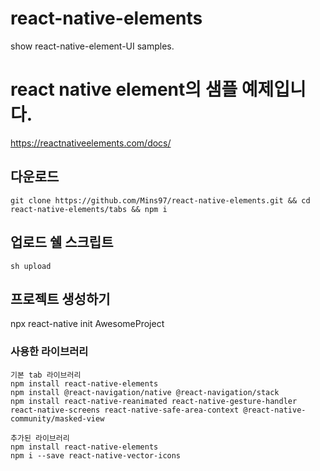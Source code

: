# react-native-elements
show react-native-element-UI samples.

# react native element의 샘플 예제입니다.
https://reactnativeelements.com/docs/

## 다운로드
```
git clone https://github.com/Mins97/react-native-elements.git && cd react-native-elements/tabs && npm i
```

## 업로드 쉘 스크립트
```
sh upload
```

## 프로젝트 생성하기
npx react-native init AwesomeProject

### 사용한 라이브러리
```
기본 tab 라이브러리
npm install react-native-elements
npm install @react-navigation/native @react-navigation/stack
npm install react-native-reanimated react-native-gesture-handler react-native-screens react-native-safe-area-context @react-native-community/masked-view

추가된 라이브러리
npm install react-native-elements
npm i --save react-native-vector-icons
```
